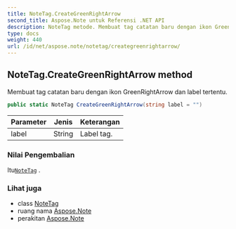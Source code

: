 ```yaml
---
title: NoteTag.CreateGreenRightArrow
second_title: Aspose.Note untuk Referensi .NET API
description: NoteTag metode. Membuat tag catatan baru dengan ikon GreenRightArrow dan label tertentu.
type: docs
weight: 440
url: /id/net/aspose.note/notetag/creategreenrightarrow/
---
```

## NoteTag.CreateGreenRightArrow method

Membuat tag catatan baru dengan ikon GreenRightArrow dan label tertentu.

```csharp
public static NoteTag CreateGreenRightArrow(string label = "")
```

| Parameter | Jenis | Keterangan |
| --- | --- | --- |
| label | String | Label tag. |

### Nilai Pengembalian

Itu[`NoteTag`](../) .

### Lihat juga

* class [NoteTag](../)
* ruang nama [Aspose.Note](../../notetag/)
* perakitan [Aspose.Note](../../../)


